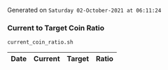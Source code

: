 Generated on `Saturday 02-October-2021 at 06:11:24`

### Current to Target Coin Ratio
`current_coin_ratio.sh`

Date|Current|Target|Ratio
---|---|---|---
